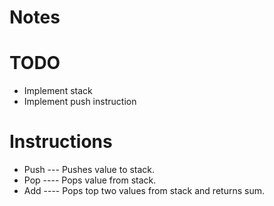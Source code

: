 # Notes

# TODO
* Implement stack
* Implement push instruction

# Instructions
* Push --- Pushes value to stack.
* Pop ---- Pops value from stack.
* Add ---- Pops top two values from stack and returns sum.
